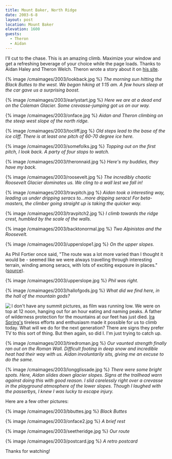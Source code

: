 ```yaml
---
title: Mount Baker, North Ridge
date: 2003-6-8
layout: post
location: Mount Baker
elevation: 1600
guests:
  - Theron
  - Aidan
---
```


I'll cut to the chase. This is an amazing climb. Maximize your window and
get a refreshing beverage of your choice while the page loads. Thanks to
Aidan Haley and Theron Welch. Theron wrote a story about it on
<a href="https://www.theronwelch.com/mountains/pnw/north/baker/index.htm">his site</a>.



{% image /cmaimages/2003/lookback.jpg %}
<i>The morning sun hitting the Black Buttes to the west. We began hiking at 1:15 am. A few hours sleep at the car gave us a surprising boost.</i>

{% image /cmaimages/2003/earlystart.jpg %}
<i>Here we are at a dead end on the Coleman Glacier. Some crevasse-jumping got us on our way.</i>

{% image /cmaimages/2003/onface.jpg %}
<i>Aidan and Theron climbing on the steep west slope of the north ridge.</i>

{% image /cmaimages/2003/tocliff.jpg %}
<i>Old steps lead to the base of the ice cliff. There is at least one pitch of 60-70 degree ice here.</i>

{% image /cmaimages/2003/somefolks.jpg %}
<i>Topping out on the first pitch, I look back. A party of four stops to watch.</i>

{% image /cmaimages/2003/theronnaid.jpg %}
<i>Here's my buddies, they have my back.</i>

{% image /cmaimages/2003/roosevelt.jpg %}
<i>The incredibly chaotic Roosevelt Glacier dominates us. We cling to a wall lest we fall in!</i>

{% image /cmaimages/2003/travpitch.jpg %}
<i>Aidan took a interesting way, leading us under dripping seracs to...more dripping seracs! For beta-masters, the climber going straight up is taking the quicker way.</i>

{% image /cmaimages/2003/travpitch2.jpg %}
<i>I climb towards the ridge crest, humbled by the scale of the walls.</i>

{% image /cmaimages/2003/backtonormal.jpg %}
<i>Two Alpinistas and the Roosevelt.</i>

{% image /cmaimages/2003/upperslope1.jpg %}
<i>On the upper slopes.</i>



As Phil Fortier once said, "The route was a lot more varied than I 
thought it would be - seemed like we were always travelling through 
interesting terrain, winding among seracs, with lots of exciting exposure 
in places." 
(<a href="https://www.mtnphil.com/NorthRidge2/NorthRidge2.html">source</a>).


{% image /cmaimages/2003/upperslope.jpg %}
<i>Phil was right.</i>

{% image /cmaimages/2003/hallofgods.jpg %}
<i>What did we find here, in the hall of the mountain gods?</i>



<img src="/cmaimages/2003/celticcross2.gif" align=left>
I don't have any summit pictures, 
as film was running low. We were on top at 12 noon,
hanging out for an hour eating and naming peaks. A father of
wilderness protection for the mountains at our feet has just died.
<a href="https://seattlepi.nwsource.com/local/116037_spring05.shtml">
Ira Spring's</a> tireless efforts and enthusiasm made it possible for us to climb
today. What will we do for the next generation? There are signs they prefer
TV to this sort of thing. But then again, so did I. I'm just trying to catch up.


{% image /cmaimages/2003/tiredroman.jpg %}
<i>Our vaunted strength finally ran out on the Roman Wall. Difficult footing in deep snow and incredible heat had their way with us. Aidan involuntarily sits, giving me an excuse to do the same.</i>

{% image /cmaimages/2003/longglissade.jpg %}
<i>There were some bright spots. Here, Aidan slides down glacier slopes. Signs at the trailhead warn against doing this with good reason. I slid carelessly right over a crevasse in the playground atmosphere of the lower slopes. Though I laughed with the passerbys, I knew I was lucky to escape injury.</i>



Here are a few other pictures: 


{% image /cmaimages/2003/bbuttes.jpg %}
<i>Black Buttes</i>

{% image /cmaimages/2003/onface2.jpg %}
<i>A brief rest</i>

{% image /cmaimages/2003/seetheridge.jpg %}
<i>Our route</i>

{% image /cmaimages/2003/postcard.jpg %}
<i>A retro postcard</i>




Thanks for watching!

